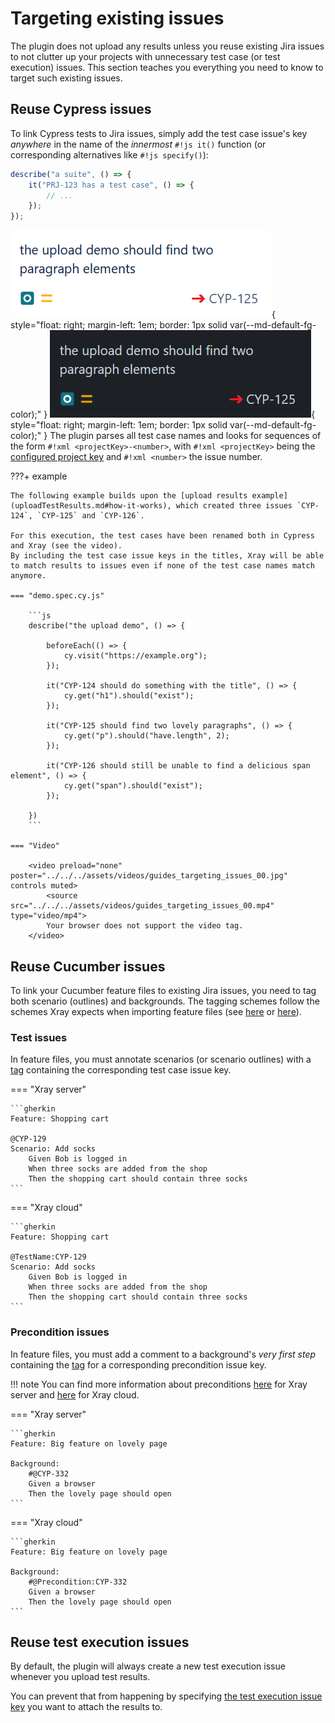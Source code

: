 # Targeting existing issues

The plugin does not upload any results unless you reuse existing Jira issues to not clutter up your projects with unnecessary test case (or test execution) issues.
This section teaches you everything you need to know to target such existing issues.

## Reuse Cypress issues

To link Cypress tests to Jira issues, simply add the test case issue's key *anywhere* in the name of the *innermost* `#!js it()` function (or corresponding alternatives like `#!js specify()`):

```js
describe("a suite", () => {
    it("PRJ-123 has a test case", () => {
        // ...
    });
});
```

![retrieving test case issue numbers](../../assets/images/issueKeyLight.png#only-light){ style="float: right; margin-left: 1em; border: 1px solid var(--md-default-fg-color);" }
![retrieving test case issue numbers](../../assets/images/issueKeyDark.png#only-dark){ style="float: right; margin-left: 1em; border: 1px solid var(--md-default-fg-color);" }
The plugin parses all test case names and looks for sequences of the form `#!xml <projectKey>-<number>`, with `#!xml <projectKey>` being the [configured project key](../configuration/jira.md#projectkey) and `#!xml <number>` the issue number.

???+ example

    The following example builds upon the [upload results example](uploadTestResults.md#how-it-works), which created three issues `CYP-124`, `CYP-125` and `CYP-126`.

    For this execution, the test cases have been renamed both in Cypress and Xray (see the video).
    By including the test case issue keys in the titles, Xray will be able to match results to issues even if none of the test case names match anymore.

    === "demo.spec.cy.js"

        ```js
        describe("the upload demo", () => {

            beforeEach(() => {
                cy.visit("https://example.org");
            });

            it("CYP-124 should do something with the title", () => {
                cy.get("h1").should("exist");
            });

            it("CYP-125 should find two lovely paragraphs", () => {
                cy.get("p").should("have.length", 2);
            });

            it("CYP-126 should still be unable to find a delicious span element", () => {
                cy.get("span").should("exist");
            });

        })
        ```

    === "Video"

        <video preload="none" poster="../../../assets/videos/guides_targeting_issues_00.jpg" controls muted>
            <source src="../../../assets/videos/guides_targeting_issues_00.mp4" type="video/mp4">
            Your browser does not support the video tag.
        </video>

## Reuse Cucumber issues

To link your Cucumber feature files to existing Jira issues, you need to tag both scenario (outlines) and backgrounds.
The tagging schemes follow the schemes Xray expects when importing feature files (see [here](https://docs.getxray.app/display/XRAY/Testing+using+Cypress+and+Cucumber+in+JavaScript) or [here](https://docs.getxray.app/display/XRAY/Importing+Cucumber+Tests+-+REST)).

### Test issues

In feature files, you must annotate scenarios (or scenario outlines) with a [tag](https://cucumber.io/docs/cucumber/api/?lang=java#tags) containing the corresponding test case issue key.

=== "Xray server"

    ```gherkin
    Feature: Shopping cart

    @CYP-129
    Scenario: Add socks
        Given Bob is logged in
        When three socks are added from the shop
        Then the shopping cart should contain three socks
    ```

=== "Xray cloud"

    ```gherkin
    Feature: Shopping cart

    @TestName:CYP-129
    Scenario: Add socks
        Given Bob is logged in
        When three socks are added from the shop
        Then the shopping cart should contain three socks
    ```

### Precondition issues

In feature files, you must add a comment to a background's *very first step* containing the [tag](https://cucumber.io/docs/cucumber/api/?lang=java#tags) for a corresponding precondition issue key.

!!! note
    You can find more information about preconditions [here](https://docs.getxray.app/display/XRAY/Pre-Condition) for Xray server and [here](https://docs.getxray.app/display/XRAYCLOUD/Precondition) for Xray cloud.

=== "Xray server"

    ```gherkin
    Feature: Big feature on lovely page

    Background:
        #@CYP-332
        Given a browser
        Then the lovely page should open
    ```

=== "Xray cloud"

    ```gherkin
    Feature: Big feature on lovely page

    Background:
        #@Precondition:CYP-332
        Given a browser
        Then the lovely page should open
    ```

## Reuse test execution issues

By default, the plugin will always create a new test execution issue whenever you upload test results.

You can prevent that from happening by specifying [the test execution issue key](../configuration/jira.md#testexecutionissuekey) you want to attach the results to.


